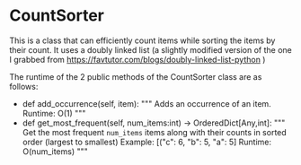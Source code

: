 # CountSorter
This is a class that can efficiently count items while sorting the items by their count. It uses a doubly linked list (a slightly modified version of the one I grabbed from https://favtutor.com/blogs/doubly-linked-list-python )

The runtime of the 2 public methods of the CountSorter class are as follows:

* def add_occurrence(self, item):
        """
        Adds an occurrence of an item. 
        Runtime: O(1)
        """
* def get_most_frequent(self, num_items:int) -> OrderedDict[Any,int]:
        """
        Get the most frequent `num_items` items along with their counts in sorted order (largest to smallest)
        Example:
            [("c": 6, "b": 5, "a": 5]
        Runtime: O(num_items)
        """
